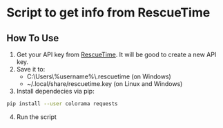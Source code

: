 # Script to get info from RescueTime

## How To Use
1. Get your API key from [RescueTime](https://www.rescuetime.com/anapi/manage).
It will be good to create a new API key.
2. Save it to:
    - C:\\Users\\%username%\\.rescuetime (on Windows)
    - ~/.local/share/rescuetime.key (on Linux and Windows)
3. Install dependecies via pip:
```bash
pip install --user colorama requests
```
4. Run the script